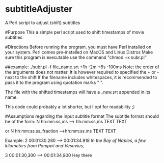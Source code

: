 # subtitleAdjuster
A Perl script to adjust (shift) subtitles 

#Purpose
This a simple perl script used to shift timestamps of movie subtitles.

#Directions
Before running the program, you must have Perl installed on your system.
Perl comes pre-installed on MacOS and Linux Distros
Make sure this program is executable use the command "chmod +x subr.pl"

##example: ./subr.pl -f file_name.srt +1h -2m +6s -100ms
Note: the order of the arguments does not matter. 
      It is however required to specified the + or - next to the shift
      If the filename includes whitespaces, it is recommended to pass
      it to the program using quotation marks " ".

The file with the shifted timestamps will have a _new.srt appended
in its name. 

This code could probably a lot shorter, but I opt for readability ;) 


#Assumptions regarding the input subtitle format
The subtitle format should be of the form: 
N
hh:mm:ss,ms --> hh:mm:ss,ms 
TEXT TEXT 

or 
N
hh:mm:ss.ss_fraction -->hh:mm:ss.ms
TEXT TEXT 

Example: 
2
00:01:30.280 --> 00:01:34.918
<i>In the Bay of Naples, a few kilometers
from Pompeii and Vesuvius,</i>

3
00:01:30,300 --> 00:01:34,900
Hey there
